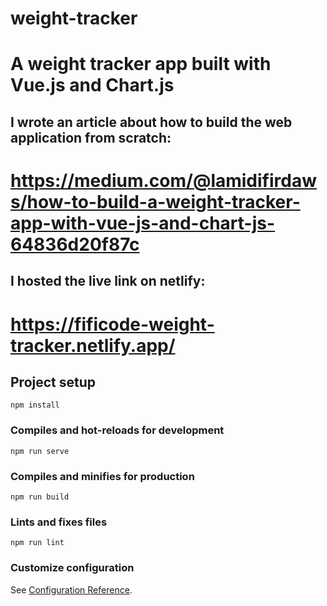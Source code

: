 # weight-tracker

# A weight tracker app built with Vue.js and Chart.js

## I wrote an article about how to build the web application from scratch:

# https://medium.com/@lamidifirdaws/how-to-build-a-weight-tracker-app-with-vue-js-and-chart-js-64836d20f87c

## I hosted the live link on netlify:

# https://fificode-weight-tracker.netlify.app/

## Project setup
```
npm install
```

### Compiles and hot-reloads for development
```
npm run serve
```

### Compiles and minifies for production
```
npm run build
```

### Lints and fixes files
```
npm run lint
```

### Customize configuration
See [Configuration Reference](https://cli.vuejs.org/config/).

